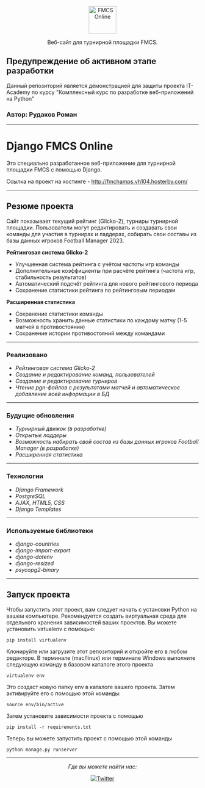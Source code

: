 <p align="center">
  <p align="center">
    <a href="http://fmchamps.vh104.hosterby.com/" target="_blank">
      <img src="https://github.com/thebuildup/fmcswebproject/blob/master/fmcs/static/images/logo_fmcs.png" alt="FMCS Online" height="72">
    </a>
  </p>
  <p align="center">
    Веб-сайт для турнирной площадки FMCS.
  </p>
</p>

## **Предупреждение об активном этапе разработки**

Данный репозиторий является демонстрацией для защиты проекта IT-Academy по курсу "Комплексный курс по разработке
веб-приложений на Python"

### Автор: Рудаков Роман

---

# **Django FMCS Online**

Это специально разработанное веб-приложение для турнирной площадки FMCS с помощью Django.

Ссылка на проект на хостинге - http://fmchamps.vh104.hosterby.com/

---

## Резюме проекта

Сайт показывает текущий рейтинг (Glicko-2), турниры турнирной площадки. Пользователи могут редактировать и создавать
свои команды для участия в турнирах и ладдерах, собирать свои составы из базы данных игроков Football Manager 2023.

**Рейтинговая система Glicko-2**

- Улучшенная система рейтинга с учётом частоты игр команды
- Дополнительные коэффициенты при расчёте рейтинга (частота игр, стабильность результатов)
- Автоматический подсчёт рейтинга для нового рейтингового периода
- Сохранение статистики рейтинга по рейтинговым периодам

**Расширенная статистика**

- Сохранение статистики команды
- Возможность хранить данные статистики по каждому матчу (1-5 матчей в противостоянии)
- Сохранение истории противостояний между командами

---

### Реализовано

- _Рейтинговая система Glicko-2_
- _Создание и редактирование команд, пользователей_
- _Создание и редактирование турниров_
- _Чтение pgn-файлов с результатами матчей и автоматическое добавление всей информации в БД_

---

### Будущие обновления

- _Турнирный движок (в разработке)_
- _Открытые ладдеры_
- _Возможность набирать свой состав из базы данных игроков Football Manager (в разработке)_
- _Расширенная статистика_

---

### Технологии

- _Django Framework_
- _PostgreSQL_
- _AJAX, HTML5, CSS_
- _Django Templates_

---

### Используемые библиотеки

- _django-countries_
- _django-import-export_
- _django-dotenv_
- _django-resized_
- _psycopg2-binary_

---

## Запуск проекта

Чтобы запустить этот проект, вам следует начать с установки Python на вашем компьютере. Рекомендуется создать
виртуальная среда для отдельного хранения зависимостей ваших проектов. Вы можете установить virtualenv с помощью:

```
pip install virtualenv
```

Клонируйте или загрузите этот репозиторий и откройте его в любом редакторе. В терминале (mac/linux) или терминале
Windows
выполните следующую команду в базовом каталоге этого проекта

```
virtualenv env
```

Это создаст новую папку env в каталоге вашего проекта. Затем активируйте его с помощью этой команды:

```
source env/bin/active
```

Затем установите зависимости проекта с помощью

```
pip install -r requirements.txt
```

Теперь вы можете запустить проект с помощью этой команды

```
python manage.py runserver
```

---

<div align="center">

<i>Где вы можете найти нас:</i><br>

<a href="https://twitter.com/FMChampSeries" target="_blank"><img src="https://img.shields.io/badge/Twitter-%231877F2.svg?&style=flat-square&logo=twitter&logoColor=white" alt="Twitter"></a>

</div>